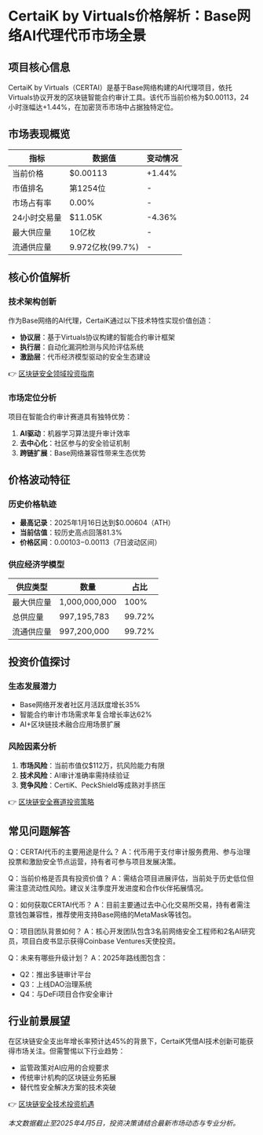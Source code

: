 # CertaiK by Virtuals价格解析：Base网络AI代理代币市场全景

## 项目核心信息

CertaiK by Virtuals（CERTAI）是基于Base网络构建的AI代理项目，依托Virtuals协议开发的区块链智能合约审计工具。该代币当前价格为$0.00113，24小时涨幅达+1.44%，在加密货币市场中占据独特定位。

## 市场表现概览

| 指标                | 数据值                     | 变动情况      |
|---------------------|---------------------------|-------------|
| 当前价格            | $0.00113                  | +1.44%      |
| 市值排名            | 第1254位                  | -           |
| 市场占有率          | 0.00%                     | -           |
| 24小时交易量        | $11.05K                   | -4.36%      |
| 最大供应量          | 10亿枚                    | -           |
| 流通供应量          | 9.972亿枚(99.7%)          | -           |

## 核心价值解析

### 技术架构创新
作为Base网络的AI代理，CertaiK通过以下技术特性实现价值创造：
- **协议层**：基于Virtuals协议构建的智能合约审计框架
- **执行层**：自动化漏洞检测与风险评估系统
- **激励层**：代币经济模型驱动的安全生态建设

👉 [区块链安全领域投资指南](https://bit.ly/okx_welcome)

### 市场定位分析
项目在智能合约审计赛道具有独特优势：
1. **AI驱动**：机器学习算法提升审计效率
2. **去中心化**：社区参与的安全验证机制
3. **跨链扩展**：Base网络兼容性带来生态优势

## 价格波动特征

### 历史价格轨迹
- **最高记录**：2025年1月16日达到$0.00604（ATH）
- **当前估值**：较历史高点回落81.3%
- **价格区间**：$0.00103-$0.00113（7日波动区间）

### 供应经济学模型
| 供应类型   | 数量           | 占比     |
|------------|----------------|----------|
| 最大供应量 | 1,000,000,000  | 100%     |
| 总供应量   | 997,195,783    | 99.72%   |
| 流通供应量 | 997,200,000    | 99.72%   |

## 投资价值探讨

### 生态发展潜力
- Base网络开发者社区月活跃度增长35%
- 智能合约审计市场需求年复合增长率达62%
- AI+区块链技术融合应用场景扩展

### 风险因素分析
1. **市场风险**：当前市值仅$112万，抗风险能力有限
2. **技术风险**：AI审计准确率需持续验证
3. **竞争风险**：CertiK、PeckShield等成熟对手挤压

👉 [区块链安全赛道投资策略](https://bit.ly/okx_welcome)

## 常见问题解答

Q：CERTAI代币的主要用途是什么？
A：代币用于支付审计服务费用、参与治理投票和激励安全节点运营，持有者可参与项目发展决策。

Q：当前价格是否具有投资价值？
A：需结合项目进展评估，当前处于历史低位但需注意流动性风险。建议关注季度开发进度和合作伙伴拓展情况。

Q：如何获取CERTAI代币？
A：目前主要通过去中心化交易所交易，持有者需注意钱包兼容性，推荐使用支持Base网络的MetaMask等钱包。

Q：项目团队背景如何？
A：核心开发团队包含3名前网络安全工程师和2名AI研究员，项目白皮书显示获得Coinbase Ventures天使投资。

Q：未来有哪些升级计划？
A：2025年路线图包含：
- Q2：推出多链审计平台
- Q3：上线DAO治理系统
- Q4：与DeFi项目合作安全审计

## 行业前景展望

在区块链安全支出年增长率预计达45%的背景下，CertaiK凭借AI技术创新可能获得市场关注。但需警惕以下行业趋势：
- 监管政策对AI应用的合规要求
- 传统审计机构的区块链业务拓展
- 替代性安全解决方案的技术突破

👉 [区块链安全技术投资机遇](https://bit.ly/okx_welcome)

*本文数据截止至2025年4月5日，投资决策请结合最新市场动态与专业分析。*